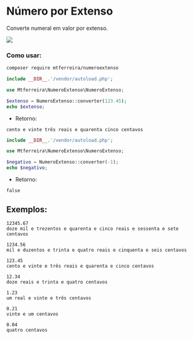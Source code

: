 # Número por Extenso

Converte numeral em valor por extenso.

[<img src="https://img.shields.io/github/license/mashape/apistatus.svg">](https://github.com/mtferreira/numeroextenso/blob/master/LICENSE)

### Como usar:

```bash
composer require mtferreira/numeroextenso
```

```php
include __DIR__.'/vendor/autoload.php';

use Mtferreira\NumeroExtenso\NumeroExtenso;

$extenso = NumeroExtenso::converter(123.45);
echo $extenso;
```

- Retorno:
```
cento e vinte três reais e quarenta cinco centavos
```

```php
include __DIR__.'/vendor/autoload.php';

use Mtferreira\NumeroExtenso\NumeroExtenso;

$negativo = NumeroExtenso::converter(-1);
echo $negativo;
```
- Retorno:
```
false
```

## Exemplos:

```
12345.67
doze mil e trezentos e quarenta e cinco reais e sessenta e sete centavos

1234.56
mil e duzentos e trinta e quatro reais e cinquenta e seis centavos

123.45
cento e vinte e três reais e quarenta e cinco centavos

12.34
doze reais e trinta e quatro centavos

1.23
um real e vinte e três centavos

0.21
vinte e um centavos

0.04
quatro centavos
```
